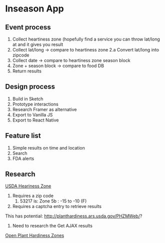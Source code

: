 # Inseason App

## Event process

1. Collect heartiness zone (hopefully find a service you can throw lat/long at and it gives you result
2. Collect lat/long → compare to heartiness zone
  2.a Convert lat/long into zipcode
3. Collect date → compare to heartiness zone season block
4. Zone + season block → compare to food DB
5. Return results

## Design process

1. Build in Sketch
2. Prototype interactions
  1. Research Framer as alternative
3. Export to Vanilla JS
4. Export to React Native

## Feature list

1. Simple results on time and location
2. Search
3. FDA alerts

## Research
[USDA Heariness Zone](http://planthardiness.ars.usda.gov/PHZMWeb/)
1. Requires a zip code
    1. 53217 is: Zone 5b : -15 to -10 (F)
2. Requires a captcha entry to retrieve results

This has potential: http://planthardiness.ars.usda.gov/PHZMWeb/?
1. Need to research the Get AJAX results

[Open Plant Hardiness Zones](https://github.com/wboykinm/ophz/tree/master)
